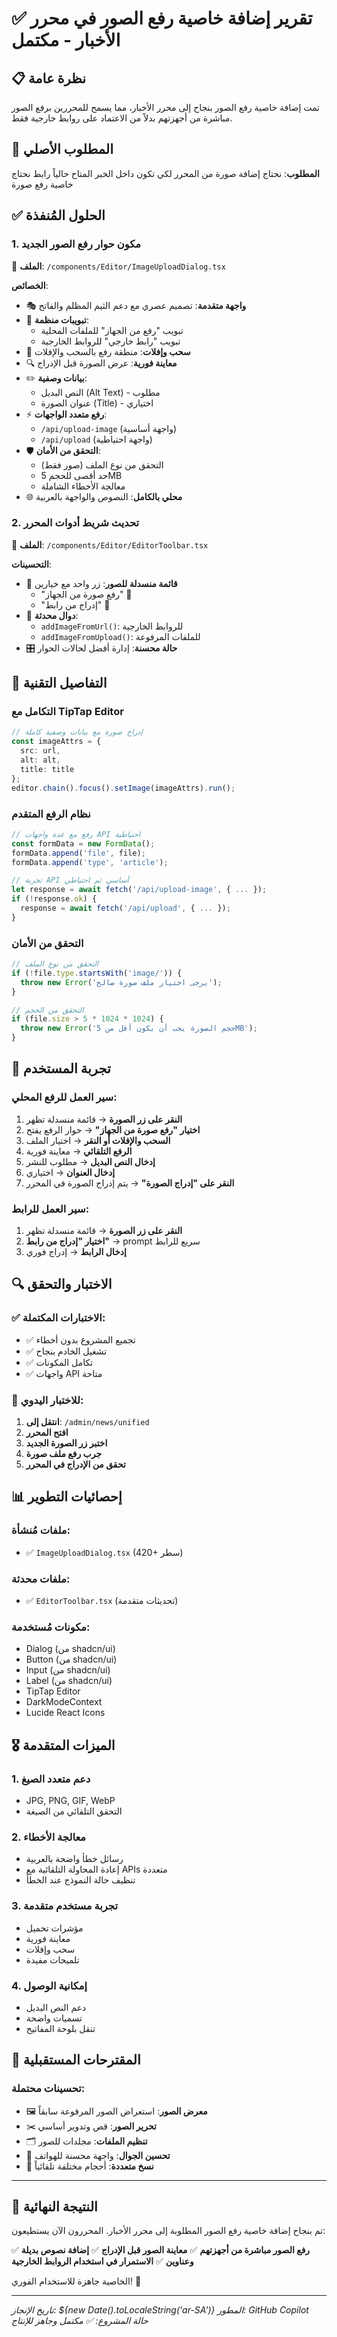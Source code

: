 # ✅ تقرير إضافة خاصية رفع الصور في محرر الأخبار - مكتمل

## 📋 نظرة عامة
تمت إضافة خاصية رفع الصور بنجاح إلى محرر الأخبار، مما يسمح للمحررين برفع الصور مباشرة من أجهزتهم بدلاً من الاعتماد على روابط خارجية فقط.

## 🎯 المطلوب الأصلي
**المطلوب**: نحتاج إضافة صورة من المحرر لكي تكون داخل الخبر المتاح حالياً رابط نحتاج خاصية رفع صورة

## ✅ الحلول المُنفذة

### 1. مكون حوار رفع الصور الجديد
📁 **الملف**: `/components/Editor/ImageUploadDialog.tsx`

**الخصائص**:
- 🎭 **واجهة متقدمة**: تصميم عصري مع دعم الثيم المظلم والفاتح
- 📂 **تبويبات منظمة**:
  - تبويب "رفع من الجهاز" للملفات المحلية
  - تبويب "رابط خارجي" للروابط الخارجية
- 🎯 **سحب وإفلات**: منطقة رفع بالسحب والإفلات
- 🔍 **معاينة فورية**: عرض الصورة قبل الإدراج
- ✏️ **بيانات وصفية**:
  - النص البديل (Alt Text) - مطلوب
  - عنوان الصورة (Title) - اختياري
- ⚡ **رفع متعدد الواجهات**:
  - `/api/upload-image` (واجهة أساسية)
  - `/api/upload` (واجهة احتياطية)
- 🛡️ **التحقق من الأمان**:
  - التحقق من نوع الملف (صور فقط)
  - حد أقصى للحجم 5MB
  - معالجة الأخطاء الشاملة
- 🌐 **محلي بالكامل**: النصوص والواجهة بالعربية

### 2. تحديث شريط أدوات المحرر
📁 **الملف**: `/components/Editor/EditorToolbar.tsx`

**التحسينات**:
- 🔽 **قائمة منسدلة للصور**: زر واحد مع خيارين
  - "رفع صورة من الجهاز" 📂
  - "إدراج من رابط" 🔗
- 🔧 **دوال محدثة**:
  - `addImageFromUrl()`: للروابط الخارجية
  - `addImageFromUpload()`: للملفات المرفوعة
- 🎛️ **حالة محسنة**: إدارة أفضل لحالات الحوار

## 🔧 التفاصيل التقنية

### التكامل مع TipTap Editor
```typescript
// إدراج صورة مع بيانات وصفية كاملة
const imageAttrs = {
  src: url,
  alt: alt,
  title: title
};
editor.chain().focus().setImage(imageAttrs).run();
```

### نظام الرفع المتقدم
```typescript
// رفع مع عدة واجهات API احتياطية
const formData = new FormData();
formData.append('file', file);
formData.append('type', 'article');

// تجربة API أساسي ثم احتياطي
let response = await fetch('/api/upload-image', { ... });
if (!response.ok) {
  response = await fetch('/api/upload', { ... });
}
```

### التحقق من الأمان
```typescript
// التحقق من نوع الملف
if (!file.type.startsWith('image/')) {
  throw new Error('يرجى اختيار ملف صورة صالح');
}

// التحقق من الحجم
if (file.size > 5 * 1024 * 1024) {
  throw new Error('حجم الصورة يجب أن يكون أقل من 5MB');
}
```

## 🎨 تجربة المستخدم

### سير العمل للرفع المحلي:
1. **النقر على زر الصورة** → قائمة منسدلة تظهر
2. **اختيار "رفع صورة من الجهاز"** → حوار الرفع يفتح
3. **السحب والإفلات أو النقر** → اختيار الملف
4. **الرفع التلقائي** → معاينة فورية
5. **إدخال النص البديل** → مطلوب للنشر
6. **إدخال العنوان** → اختياري
7. **النقر على "إدراج الصورة"** → يتم إدراج الصورة في المحرر

### سير العمل للرابط:
1. **النقر على زر الصورة** → قائمة منسدلة تظهر
2. **اختيار "إدراج من رابط"** → prompt سريع للرابط
3. **إدخال الرابط** → إدراج فوري

## 🔍 الاختبار والتحقق

### ✅ الاختبارات المكتملة:
- ✅ تجميع المشروع بدون أخطاء
- ✅ تشغيل الخادم بنجاح
- ✅ تكامل المكونات
- ✅ واجهات API متاحة

### 🧪 للاختبار اليدوي:
1. **انتقل إلى**: `/admin/news/unified`
2. **افتح المحرر**
3. **اختبر زر الصورة الجديد**
4. **جرب رفع ملف صورة**
5. **تحقق من الإدراج في المحرر**

## 📊 إحصائيات التطوير

### ملفات مُنشأة:
- ✅ `ImageUploadDialog.tsx` (420+ سطر)

### ملفات محدثة:
- ✅ `EditorToolbar.tsx` (تحديثات متقدمة)

### مكونات مُستخدمة:
- Dialog (من shadcn/ui)
- Button (من shadcn/ui)
- Input (من shadcn/ui)
- Label (من shadcn/ui)
- TipTap Editor
- DarkModeContext
- Lucide React Icons

## 🎖️ الميزات المتقدمة

### 1. دعم متعدد الصيغ
- JPG, PNG, GIF, WebP
- التحقق التلقائي من الصيغة

### 2. معالجة الأخطاء
- رسائل خطأ واضحة بالعربية
- إعادة المحاولة التلقائية مع APIs متعددة
- تنظيف حالة النموذج عند الخطأ

### 3. تجربة مستخدم متقدمة
- مؤشرات تحميل
- معاينة فورية
- سحب وإفلات
- تلميحات مفيدة

### 4. إمكانية الوصول
- دعم النص البديل
- تسميات واضحة
- تنقل بلوحة المفاتيح

## 🔮 المقترحات المستقبلية

### تحسينات محتملة:
- 🖼️ **معرض الصور**: استعراض الصور المرفوعة سابقاً
- ✂️ **تحرير الصور**: قص وتدوير أساسي
- 🗂️ **تنظيم الملفات**: مجلدات للصور
- 📱 **تحسين الجوال**: واجهة محسنة للهواتف
- 🔄 **نسخ متعددة**: أحجام مختلفة تلقائياً

---

## 🎉 النتيجة النهائية

تم بنجاح إضافة خاصية رفع الصور المطلوبة إلى محرر الأخبار. المحررون الآن يستطيعون:

✅ **رفع الصور مباشرة من أجهزتهم**
✅ **معاينة الصور قبل الإدراج**
✅ **إضافة نصوص بديلة وعناوين**
✅ **الاستمرار في استخدام الروابط الخارجية**

الخاصية جاهزة للاستخدام الفوري! 🚀

---

*تاريخ الإنجاز: ${new Date().toLocaleString('ar-SA')}*
*المطور: GitHub Copilot*
*حالة المشروع: ✅ مكتمل وجاهز للإنتاج*
